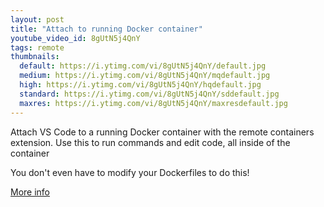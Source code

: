 ```yaml
---
layout: post
title: "Attach to running Docker container"
youtube_video_id: 8gUtN5j4QnY
tags: remote
thumbnails:
  default: https://i.ytimg.com/vi/8gUtN5j4QnY/default.jpg
  medium: https://i.ytimg.com/vi/8gUtN5j4QnY/mqdefault.jpg
  high: https://i.ytimg.com/vi/8gUtN5j4QnY/hqdefault.jpg
  standard: https://i.ytimg.com/vi/8gUtN5j4QnY/sddefault.jpg
  maxres: https://i.ytimg.com/vi/8gUtN5j4QnY/maxresdefault.jpg
---
```


Attach VS Code to a running Docker container with the remote containers extension. Use this to run commands and edit code, all inside of the container

You don't even have to modify your Dockerfiles to do this!

[More info](https://code.visualstudio.com/docs/remote/attach-container)
